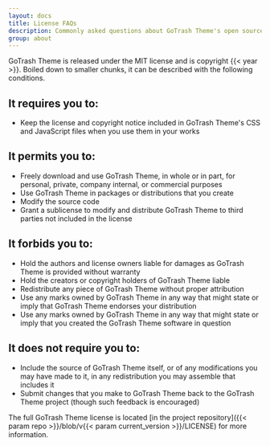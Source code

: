 ```yaml
---
layout: docs
title: License FAQs
description: Commonly asked questions about GoTrash Theme's open source license.
group: about
---
```


GoTrash Theme is released under the MIT license and is copyright {{< year >}}. Boiled down to smaller chunks, it can be described with the following conditions.

## It requires you to:

- Keep the license and copyright notice included in GoTrash Theme's CSS and JavaScript files when you use them in your works

## It permits you to:

- Freely download and use GoTrash Theme, in whole or in part, for personal, private, company internal, or commercial purposes
- Use GoTrash Theme in packages or distributions that you create
- Modify the source code
- Grant a sublicense to modify and distribute GoTrash Theme to third parties not included in the license

## It forbids you to:

- Hold the authors and license owners liable for damages as GoTrash Theme is provided without warranty
- Hold the creators or copyright holders of GoTrash Theme liable
- Redistribute any piece of GoTrash Theme without proper attribution
- Use any marks owned by GoTrash Theme in any way that might state or imply that GoTrash Theme endorses your distribution
- Use any marks owned by GoTrash Theme in any way that might state or imply that you created the GoTrash Theme software in question

## It does not require you to:

- Include the source of GoTrash Theme itself, or of any modifications you may have made to it, in any redistribution you may assemble that includes it
- Submit changes that you make to GoTrash Theme back to the GoTrash Theme project (though such feedback is encouraged)

The full GoTrash Theme license is located [in the project repository]({{< param repo >}}/blob/v{{< param current_version >}}/LICENSE) for more information.
